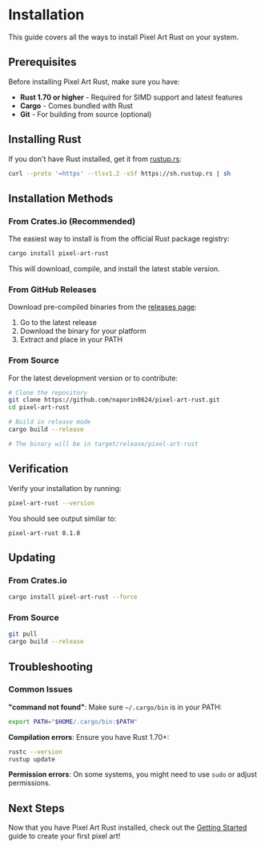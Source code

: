 # Installation

This guide covers all the ways to install Pixel Art Rust on your system.

## Prerequisites

Before installing Pixel Art Rust, make sure you have:

- **Rust 1.70 or higher** - Required for SIMD support and latest features
- **Cargo** - Comes bundled with Rust
- **Git** - For building from source (optional)

## Installing Rust

If you don't have Rust installed, get it from [rustup.rs](https://rustup.rs/):

```bash
curl --proto '=https' --tlsv1.2 -sSf https://sh.rustup.rs | sh
```

## Installation Methods

### From Crates.io (Recommended)

The easiest way to install is from the official Rust package registry:

```bash
cargo install pixel-art-rust
```

This will download, compile, and install the latest stable version.

### From GitHub Releases

Download pre-compiled binaries from the [releases page](https://github.com/naporin0624/pixel-art-rust/releases):

1. Go to the latest release
2. Download the binary for your platform
3. Extract and place in your PATH

### From Source

For the latest development version or to contribute:

```bash
# Clone the repository
git clone https://github.com/naporin0624/pixel-art-rust.git
cd pixel-art-rust

# Build in release mode
cargo build --release

# The binary will be in target/release/pixel-art-rust
```

## Verification

Verify your installation by running:

```bash
pixel-art-rust --version
```

You should see output similar to:
```
pixel-art-rust 0.1.0
```

## Updating

### From Crates.io
```bash
cargo install pixel-art-rust --force
```

### From Source
```bash
git pull
cargo build --release
```

## Troubleshooting

### Common Issues

**"command not found"**: Make sure `~/.cargo/bin` is in your PATH:
```bash
export PATH="$HOME/.cargo/bin:$PATH"
```

**Compilation errors**: Ensure you have Rust 1.70+:
```bash
rustc --version
rustup update
```

**Permission errors**: On some systems, you might need to use `sudo` or adjust permissions.

## Next Steps

Now that you have Pixel Art Rust installed, check out the [Getting Started](/guide/getting-started) guide to create your first pixel art!